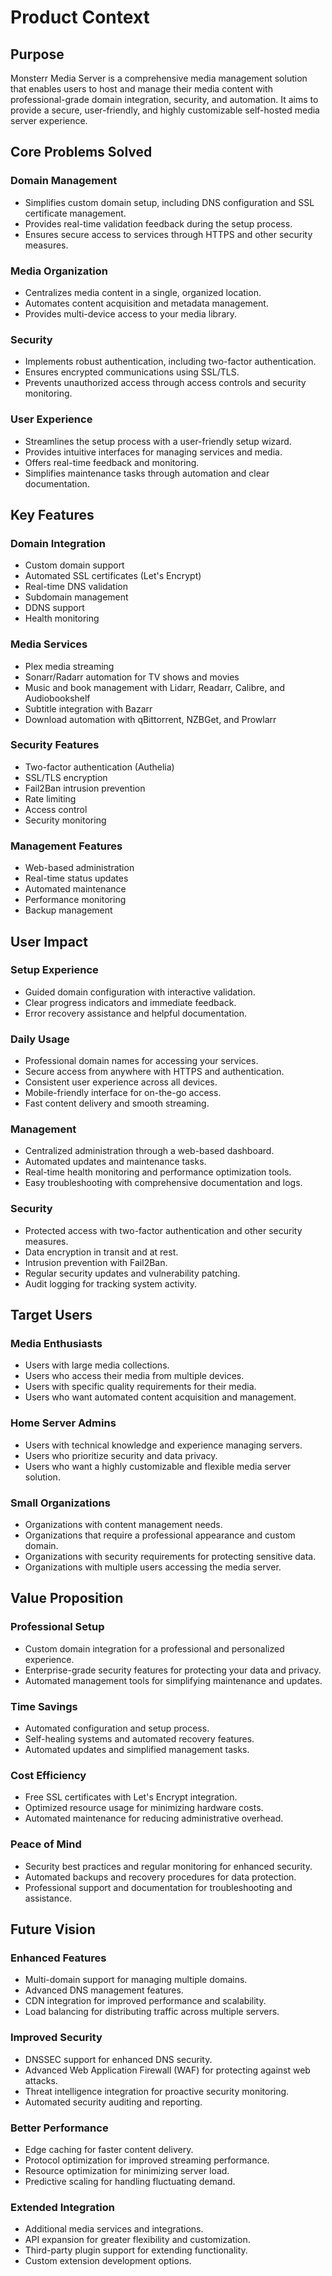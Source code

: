 # Product Context

## Purpose

Monsterr Media Server is a comprehensive media management solution that enables users to host and manage their media content with professional-grade domain integration, security, and automation.  It aims to provide a secure, user-friendly, and highly customizable self-hosted media server experience.

## Core Problems Solved

### Domain Management

*   Simplifies custom domain setup, including DNS configuration and SSL certificate management.
*   Provides real-time validation feedback during the setup process.
*   Ensures secure access to services through HTTPS and other security measures.

### Media Organization

*   Centralizes media content in a single, organized location.
*   Automates content acquisition and metadata management.
*   Provides multi-device access to your media library.

### Security

*   Implements robust authentication, including two-factor authentication.
*   Ensures encrypted communications using SSL/TLS.
*   Prevents unauthorized access through access controls and security monitoring.

### User Experience

*   Streamlines the setup process with a user-friendly setup wizard.
*   Provides intuitive interfaces for managing services and media.
*   Offers real-time feedback and monitoring.
*   Simplifies maintenance tasks through automation and clear documentation.

## Key Features

### Domain Integration

*   Custom domain support
*   Automated SSL certificates (Let's Encrypt)
*   Real-time DNS validation
*   Subdomain management
*   DDNS support
*   Health monitoring

### Media Services

*   Plex media streaming
*   Sonarr/Radarr automation for TV shows and movies
*   Music and book management with Lidarr, Readarr, Calibre, and Audiobookshelf
*   Subtitle integration with Bazarr
*   Download automation with qBittorrent, NZBGet, and Prowlarr

### Security Features

*   Two-factor authentication (Authelia)
*   SSL/TLS encryption
*   Fail2Ban intrusion prevention
*   Rate limiting
*   Access control
*   Security monitoring

### Management Features

*   Web-based administration
*   Real-time status updates
*   Automated maintenance
*   Performance monitoring
*   Backup management

## User Impact

### Setup Experience

*   Guided domain configuration with interactive validation.
*   Clear progress indicators and immediate feedback.
*   Error recovery assistance and helpful documentation.

### Daily Usage

*   Professional domain names for accessing your services.
*   Secure access from anywhere with HTTPS and authentication.
*   Consistent user experience across all devices.
*   Mobile-friendly interface for on-the-go access.
*   Fast content delivery and smooth streaming.

### Management

*   Centralized administration through a web-based dashboard.
*   Automated updates and maintenance tasks.
*   Real-time health monitoring and performance optimization tools.
*   Easy troubleshooting with comprehensive documentation and logs.

### Security

*   Protected access with two-factor authentication and other security measures.
*   Data encryption in transit and at rest.
*   Intrusion prevention with Fail2Ban.
*   Regular security updates and vulnerability patching.
*   Audit logging for tracking system activity.

## Target Users

### Media Enthusiasts

*   Users with large media collections.
*   Users who access their media from multiple devices.
*   Users with specific quality requirements for their media.
*   Users who want automated content acquisition and management.

### Home Server Admins

*   Users with technical knowledge and experience managing servers.
*   Users who prioritize security and data privacy.
*   Users who want a highly customizable and flexible media server solution.

### Small Organizations

*   Organizations with content management needs.
*   Organizations that require a professional appearance and custom domain.
*   Organizations with security requirements for protecting sensitive data.
*   Organizations with multiple users accessing the media server.

## Value Proposition

### Professional Setup

*   Custom domain integration for a professional and personalized experience.
*   Enterprise-grade security features for protecting your data and privacy.
*   Automated management tools for simplifying maintenance and updates.

### Time Savings

*   Automated configuration and setup process.
*   Self-healing systems and automated recovery features.
*   Automated updates and simplified management tasks.

### Cost Efficiency

*   Free SSL certificates with Let's Encrypt integration.
*   Optimized resource usage for minimizing hardware costs.
*   Automated maintenance for reducing administrative overhead.

### Peace of Mind

*   Security best practices and regular monitoring for enhanced security.
*   Automated backups and recovery procedures for data protection.
*   Professional support and documentation for troubleshooting and assistance.

## Future Vision

### Enhanced Features

*   Multi-domain support for managing multiple domains.
*   Advanced DNS management features.
*   CDN integration for improved performance and scalability.
*   Load balancing for distributing traffic across multiple servers.

### Improved Security

*   DNSSEC support for enhanced DNS security.
*   Advanced Web Application Firewall (WAF) for protecting against web attacks.
*   Threat intelligence integration for proactive security monitoring.
*   Automated security auditing and reporting.

### Better Performance

*   Edge caching for faster content delivery.
*   Protocol optimization for improved streaming performance.
*   Resource optimization for minimizing server load.
*   Predictive scaling for handling fluctuating demand.

### Extended Integration

*   Additional media services and integrations.
*   API expansion for greater flexibility and customization.
*   Third-party plugin support for extending functionality.
*   Custom extension development options.